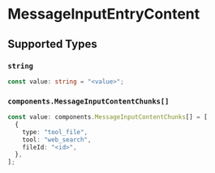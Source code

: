 # MessageInputEntryContent


## Supported Types

### `string`

```typescript
const value: string = "<value>";
```

### `components.MessageInputContentChunks[]`

```typescript
const value: components.MessageInputContentChunks[] = [
  {
    type: "tool_file",
    tool: "web_search",
    fileId: "<id>",
  },
];
```

